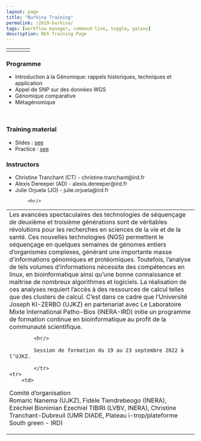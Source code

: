 ```yaml
---
layout: page
title: "Burkina Training"
permalink: /2019-burkina/
tags: [workflow manager, command-line, toggle, galaxy]
description: NGS Training Page
---
```


<table class="table-contact">
	<tr>
		<td><a class="logo" href="http://www.univ-ouaga.bf"><img class="img-logo"  src="{{ site.url }}/images/logo/logo_uzjk.jpeg" alt="" /></a></td>
		<td><a class="logo" href="http://www.pathobios.fr"><img class="img-logo" src="{{ site.url }}/images/logo/logo_pathobios.jpeg" alt="" /></a></td>
		<td><a class="logo" href="http://www.inera.bf"><img class="img-logo" src="{{ site.url }}/images/logo/logo_inera.jpeg" alt="" /></a></td>
		<td><a class="logo" href="http://bioinfo.ird.fr"><img class="img-logo"   src="{{ site.url }}/images/logo/i-trop-longtransparent.png" alt="" /></a></td>
	</tr>
</table>

<table class="table-contact">
	<tr>
		<td>
Les avancées spectaculaires des technologies de séquençage de deuxième et troisième générations sont de véritables révolutions pour les recherches en sciences de la vie et de la santé. Ces nouvelles technologies (NGS) permettent le séquençage en quelques semaines de génomes entiers d’organismes complexes, générant une importante masse d’informations génomiques et protéomiques. Toutefois, l’analyse de tels volumes d’informations nécessite des compétences en linux, en bioinformatique ainsi qu’une bonne connaissance et maitrise de nombreux algorithmes et logiciels. La réalisation de ces analyses requiert l’accès à des ressources de calcul telles que des clusters de calcul. C’est dans ce cadre que l’Université Joseph KI-ZERBO (UJKZ) en partenariat avec Le Laboratoire Mixte International Patho-Bios (INERA-IRD) initie un programme de formation continue en bioinformatique au profit de la communauté scientifique.
<br />
			
			<hr/>
			
			Session de formation du 19 au 23 septembre 2022 à l’UJKZ.
			
			</tr>
	<tr>
		<td>
Comité d’organisation
		<br />
Romaric Nanema (UJKZ), Fidèle Tiendrebeogo (INERA), Ezéchiel  Bionimian Ezechiel TIBIRI (LVBV, INERA), Christine Tranchant-Dubreuil (UMR DIADE, Plateau i-trop/plateforme South green - IRD)
		</td></tr>
	



<div id="colonne1">
<h3>Programme</h3>
<ul>
<li>Introduction à la Génomique: rappels historiques, techniques et  application </li>
<li>Appel de SNP sur des données WGS</li>
<li>Génomique comparative</li>
<li>Métagénomique</li>
</ul>
    <br />
</div>


<div id="colonne3">
<h3>Training material</h3>
<ul>
   <li>Slides : <a target="_blank" href="{{ site.url }}/files/Burkina-intro-complet-1-169.pdf">see</a></li>
   <li>Practice : <a target="_blank" href="https://github.com/SouthGreenPlatform/training_SV_teaching/tree/2022_burkina">see</a> </li>
</ul>
</div>



<div id="nextInline" class="clearfix">
<h3>Instructors</h3>
<ul>
    <li>Christine Tranchant (CT) - christine.tranchant@ird.fr</li>
    <li>Alexis Dereeper (AD) - alexis.dereeper@ird.fr </li>
    <li>Julie Orjuela (JO) - julie.orjuela@ird.fr </li>
</ul>
			
			<hr/>
	
<!--
Session de formation du 7 au 11 Octobre 2019 à l’UJKZ.
</td>
	</tr>
	<tr>
		<td>
Comité d’organisation
		<br />
Romaric Nanema (UJKZ), Fidèle Tiendrebeogo (INERA), Ezéchiel  Bionimian Ezechiel TIBIRI (LVBV, INERA), Christine Tranchant-Dubreuil (UMR DIADE, Plateau i-trop/plateforme South green - IRD)
		</td></tr>
</table>



<div id="colonne1">
<h3>Programme</h3>
<ul>
<li>Initiation à l’utilisation du cluster bioinformatique </li>
<li>Introduction à la Génomique: rappels historiques, techniques et  application </li>
<li>Appel de SNP sur des données WGS</li>
<li>Gestionnaire de workflow TOGGLe</li>
<li>Analyse de données transcriptomiques</li>   
</ul>
    <br />
</div>

<div id="colonne2">
<h3>Objectifs</h3>
Après la formation, les participants seront capables de :
<ul>
<li>se connecter à un cluster Linux  </li>
<li>lancer des programmes/analyses bioinformatiques</li>
<li>définir les étapes pour analyser des données de séquençage</li>
<li>analyser des données de séquençage</li>
<li>utiliser des gestionnaires de workflow tel que TOGGLe</li>
<li>introduction à l'anayse d'expression differentielle </li>
</ul>
</div>


<div id="colonne3">
<h3>Training material</h3>
<ul>
   <li>Slides : <a target="_blank" href="{{ site.url }}/files/RNAseq_ouaga_2019_10102019-short.pdf">see</a></li>
   <li>Practice : <a target="_blank" href="{{ site.url }}/ouaga-NGS/rnaseqPractice/">see</a> </li>
</ul>
</div>



<div id="nextInline" class="clearfix">
<h3>Instructors</h3>
<ul>
    <li>Christine Tranchant (CT) - christine.tranchant@ird.fr</li>
    <li>Ndomassi Tando (NT) - ndomassi.tando@ird.fr </li>
    <li>Julie Orjuela (JO) - julie.orjuela@ird.fr </li>
</ul>

-->
</div> 


